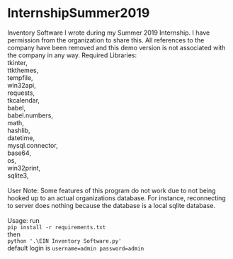 # InternshipSummer2019
Inventory Software I wrote during my Summer 2019 Internship. I have permission from the organization to share this. All references to the company have been removed and this demo version is not associated with the company in any way.
Required Libraries:
  <br />tkinter,
  <br />ttkthemes,
  <br />tempfile,
  <br />win32api,
  <br />requests,
  <br />tkcalendar,
  <br />babel,
  <br />babel.numbers,
  <br />math,
  <br />hashlib,
  <br />datetime,
  <br />mysql.connector,
  <br />base64,
  <br />os,
  <br />win32print,
  <br />sqlite3,
  <br /><br />
  User Note: Some features of this program do not work due to not being hooked up to an actual organizations database. For instance, reconnecting to server does nothing because the database is a local sqlite database. <br />
  <br />
  Usage: run <br /> ```pip install -r requirements.txt``` <br />
  then <br /> ```python '.\EIN Inventory Software.py'``` <br />
  default login is ```username=admin password=admin```
